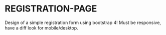 # REGISTRATION-PAGE
Design of a simple registration form using bootstrap 4! Must be responsive, have a diff look for mobile/desktop.
